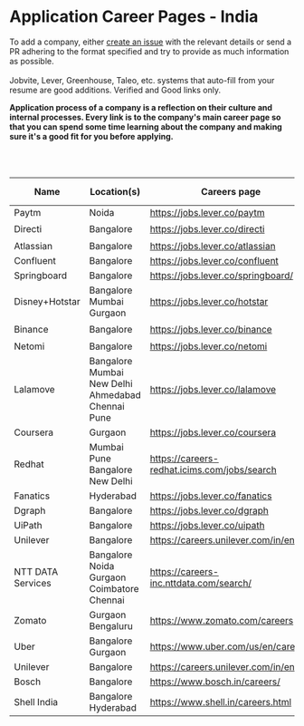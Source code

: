 # Application Career Pages - India

To add a company, either [create an issue](https://github.com/rahbal/ApplicationCareerPagesIndia/issues) with the relevant details or send a PR adhering to the format specified and try to provide as much information as possible.
<br>
<br>
Jobvite, Lever, Greenhouse, Taleo, etc. systems that auto-fill from your resume are good additions. Verified and Good links only.
<br>

**Application process of a company is a reflection on their culture and internal processes. Every link is to the company's main career page so that you can spend some time learning about the company and making sure it's a good fit for you before applying.**

<br>
<br>


| Name  | Location(s)  |  Careers page |  Relocation bonus? |
|-------|--------------|-----------------|---------------|
| Paytm | Noida | https://jobs.lever.co/paytm | N/A |     
| Directi |  Bangalore | https://jobs.lever.co/directi | ✔️ |
| Atlassian |  Bangalore | https://jobs.lever.co/atlassian | N/A |
| Confluent |  Bangalore | https://jobs.lever.co/confluent | N/A |
| Springboard |  Bangalore | https://jobs.lever.co/springboard/ | N/A |
| Disney+Hotstar |  Bangalore <br> Mumbai <br> Gurgaon | https://jobs.lever.co/hotstar | N/A |
| Binance |  Bangalore | https://jobs.lever.co/binance | ✔️ |
| Netomi |  Bangalore | https://jobs.lever.co/netomi | N/A |
| Lalamove |  Bangalore <br> Mumbai <br> New Delhi <br> Ahmedabad <br> Chennai <br> Pune | https://jobs.lever.co/lalamove | N/A |
| Coursera |  Gurgaon | https://jobs.lever.co/coursera | N/A |
| Redhat |  Mumbai <br> Pune <br> Bangalore <br> New Delhi | https://careers-redhat.icims.com/jobs/search | ✔️ |
| Fanatics |  Hyderabad | https://jobs.lever.co/fanatics | N/A |
| Dgraph | Bangalore | https://jobs.lever.co/dgraph | N/A |
| UiPath |  Bangalore | https://jobs.lever.co/uipath | N/A |
| Unilever |  Bangalore | https://careers.unilever.com/in/en | N/A |
| NTT DATA Services |  Bangalore <br> Noida <br> Gurgaon <br> Coimbatore <br> Chennai | https://careers-inc.nttdata.com/search/ | N/A |
| Zomato | Gurgaon <br> Bengaluru | https://www.zomato.com/careers | N/A |
| Uber | Bangalore <br> Gurgaon | https://www.uber.com/us/en/careers/ | N/A |
| Unilever | Bangalore | https://careers.unilever.com/in/en | N/A |
| Bosch | Bangalore | https://www.bosch.in/careers/ | N/A |
| Shell India | Bangalore <br> Hyderabad | https://www.shell.in/careers.html | N/A |






